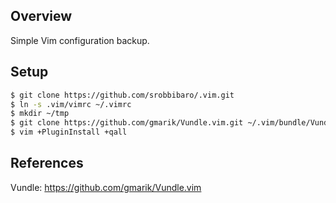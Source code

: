 Overview
--------

Simple Vim configuration backup.

Setup
----

```bash
$ git clone https://github.com/srobbibaro/.vim.git
$ ln -s .vim/vimrc ~/.vimrc
$ mkdir ~/tmp
$ git clone https://github.com/gmarik/Vundle.vim.git ~/.vim/bundle/Vundle.vim
$ vim +PluginInstall +qall
```

References
----------

Vundle: https://github.com/gmarik/Vundle.vim

